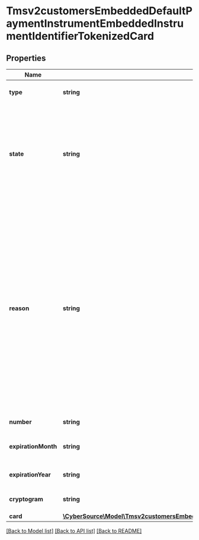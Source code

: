 # Tmsv2customersEmbeddedDefaultPaymentInstrumentEmbeddedInstrumentIdentifierTokenizedCard

## Properties
Name | Type | Description | Notes
------------ | ------------- | ------------- | -------------
**type** | **string** | The network token card association brand Possible Values: - visa - mastercard | [optional] 
**state** | **string** | State of the network token or network token provision Possible Values: - ACTIVE : Network token is active. - SUSPENDED : Network token is suspended. This state can change back to ACTIVE. - DELETED : This is a final state for a network token instance. - UNPROVISIONED : A previous network token provision was unsuccessful. | [optional] 
**reason** | **string** | Issuers state for the network token Possible Values: - INVALID_REQUEST : The network token provision request contained invalid data. - CARD_VERIFICATION_FAILED : The network token provision request contained data that could not be verified. - CARD_NOT_ELIGIBLE : Card can currently not be used with issuer for tokenization. - CARD_NOT_ALLOWED : Card can currently not be used with card association for tokenization. - DECLINED : Card can currently not be used with issuer for tokenization. - SERVICE_UNAVAILABLE : The network token service was unavailable or timed out. - SYSTEM_ERROR : An unexpected error occurred with network token service, check configuration. | [optional] 
**number** | **string** | The token requestors network token | [optional] 
**expirationMonth** | **string** | Two-digit month in which the network token expires.  Format: &#x60;MM&#x60;.  Possible Values: &#x60;01&#x60; through &#x60;12&#x60;. | [optional] 
**expirationYear** | **string** | Four-digit year in which the network token expires.  Format: &#x60;YYYY&#x60;. | [optional] 
**cryptogram** | **string** | Generated value used in conjunction with the network token for making a payment. | [optional] 
**card** | [**\CyberSource\Model\Tmsv2customersEmbeddedDefaultPaymentInstrumentEmbeddedInstrumentIdentifierTokenizedCardCard**](Tmsv2customersEmbeddedDefaultPaymentInstrumentEmbeddedInstrumentIdentifierTokenizedCardCard.md) |  | [optional] 

[[Back to Model list]](../README.md#documentation-for-models) [[Back to API list]](../README.md#documentation-for-api-endpoints) [[Back to README]](../README.md)


